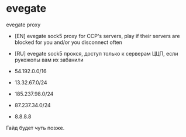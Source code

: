 # evegate
evegate proxy

* [EN] evegate sock5 proxy for CCP's servers, play if their servers are blocked for you and/or you disconnect often
* [RU] evegate sock5 прокся, доступ только к серверам ЦЦП, если рукожопы вам их забанили

* 54.192.0.0/16
* 13.32.67.0/24
* 185.237.98.0/24
* 87.237.34.0/24
* 8.8.8.8

Гайд будет чуть позже.
